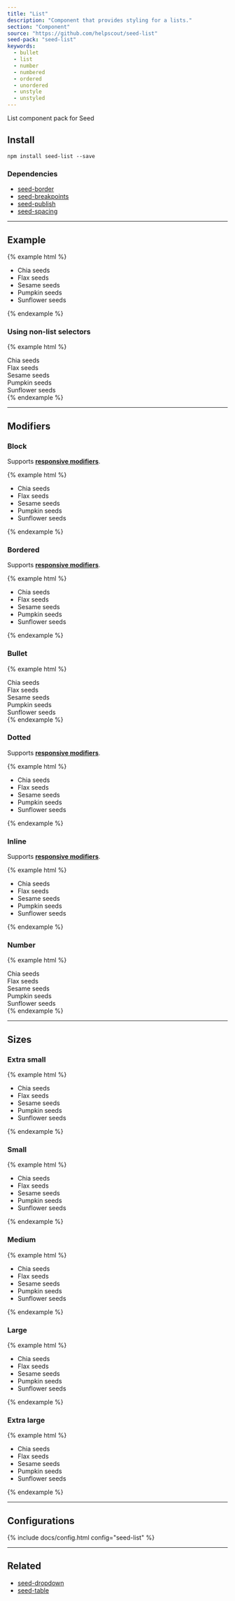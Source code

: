 ```yaml
---
title: "List"
description: "Component that provides styling for a lists."
section: "Component"
source: "https://github.com/helpscout/seed-list"
seed-pack: "seed-list"
keywords:
  - bullet
  - list
  - number
  - numbered
  - ordered
  - unordered
  - unstyle
  - unstyled
---
```


List component pack for Seed


## Install

```
npm install seed-list --save
```


### Dependencies

* [seed-border](/seed/packs/seed-border)
* [seed-breakpoints](/seed/packs/seed-breakpoints)
* [seed-publish](/seed/packs/seed-publish)
* [seed-spacing](/seed/packs/seed-spacing)



---


## Example

{% example html %}
<ul class="c-list">
  <li>Chia seeds</li>
  <li>Flax seeds</li>
  <li>Sesame seeds</li>
  <li>Pumpkin seeds</li>
  <li>Sunflower seeds</li>
</ul>
{% endexample %}


### Using non-list selectors

{% example html %}
<div class="c-list">
  <div class="c-list__item">Chia seeds</div>
  <div class="c-list__item">Flax seeds</div>
  <div class="c-list__item">Sesame seeds</div>
  <div class="c-list__item">Pumpkin seeds</div>
  <div class="c-list__item">Sunflower seeds</div>
</div>
{% endexample %}


---


## Modifiers


### Block

Supports **[responsive modifiers](/seed/packs/seed-breakpoints/#responsive-modifiers)**.

{% example html %}
<ul class="c-list c-list--block">
  <li>Chia seeds</li>
  <li>Flax seeds</li>
  <li>Sesame seeds</li>
  <li>Pumpkin seeds</li>
  <li>Sunflower seeds</li>
</ul>
{% endexample %}


### Bordered

Supports **[responsive modifiers](/seed/packs/seed-breakpoints/#responsive-modifiers)**.

{% example html %}
<ul class="c-list c-list--bordered">
  <li>Chia seeds</li>
  <li>Flax seeds</li>
  <li>Sesame seeds</li>
  <li>Pumpkin seeds</li>
  <li>Sunflower seeds</li>
</ul>
{% endexample %}


### Bullet

{% example html %}
<div class="c-list c-list--bullet">
  <div class="c-list__item">Chia seeds</div>
  <div class="c-list__item">Flax seeds</div>
  <div class="c-list__item">Sesame seeds</div>
  <div class="c-list__item">Pumpkin seeds</div>
  <div class="c-list__item">Sunflower seeds</div>
</div>
{% endexample %}


### Dotted

Supports **[responsive modifiers](/seed/packs/seed-breakpoints/#responsive-modifiers)**.

{% example html %}
<ul class="c-list c-list--dotted">
  <li>Chia seeds</li>
  <li>Flax seeds</li>
  <li>Sesame seeds</li>
  <li>Pumpkin seeds</li>
  <li>Sunflower seeds</li>
</ul>
{% endexample %}


### Inline

Supports **[responsive modifiers](/seed/packs/seed-breakpoints/#responsive-modifiers)**.

{% example html %}
<ul class="c-list c-list--inline">
  <li>Chia seeds</li>
  <li>Flax seeds</li>
  <li>Sesame seeds</li>
  <li>Pumpkin seeds</li>
  <li>Sunflower seeds</li>
</ul>
{% endexample %}


### Number

{% example html %}
<div class="c-list c-list--number">
  <div class="c-list__item">Chia seeds</div>
  <div class="c-list__item">Flax seeds</div>
  <div class="c-list__item">Sesame seeds</div>
  <div class="c-list__item">Pumpkin seeds</div>
  <div class="c-list__item">Sunflower seeds</div>
</div>
{% endexample %}



---



## Sizes


### Extra small

{% example html %}
<ul class="c-list c-list--xs">
  <li>Chia seeds</li>
  <li>Flax seeds</li>
  <li>Sesame seeds</li>
  <li>Pumpkin seeds</li>
  <li>Sunflower seeds</li>
</ul>
{% endexample %}


### Small

{% example html %}
<ul class="c-list c-list--sm">
  <li>Chia seeds</li>
  <li>Flax seeds</li>
  <li>Sesame seeds</li>
  <li>Pumpkin seeds</li>
  <li>Sunflower seeds</li>
</ul>
{% endexample %}


### Medium

{% example html %}
<ul class="c-list c-list--md">
  <li>Chia seeds</li>
  <li>Flax seeds</li>
  <li>Sesame seeds</li>
  <li>Pumpkin seeds</li>
  <li>Sunflower seeds</li>
</ul>
{% endexample %}


### Large

{% example html %}
<ul class="c-list c-list--lg">
  <li>Chia seeds</li>
  <li>Flax seeds</li>
  <li>Sesame seeds</li>
  <li>Pumpkin seeds</li>
  <li>Sunflower seeds</li>
</ul>
{% endexample %}


### Extra large

{% example html %}
<ul class="c-list c-list--xl">
  <li>Chia seeds</li>
  <li>Flax seeds</li>
  <li>Sesame seeds</li>
  <li>Pumpkin seeds</li>
  <li>Sunflower seeds</li>
</ul>
{% endexample %}



---



## Configurations

{% include docs/config.html config="seed-list" %}



---



## Related

* [seed-dropdown](/seed/packs/seed-dropdown)
* [seed-table](/seed/packs/seed-dropdown)
